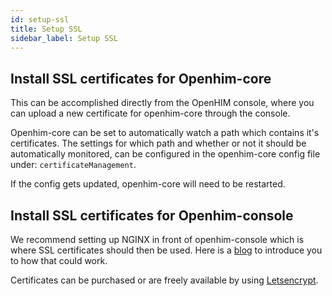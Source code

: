 ```yaml
---
id: setup-ssl
title: Setup SSL
sidebar_label: Setup SSL
---
```


## Install SSL certificates for Openhim-core

This can be accomplished directly from the OpenHIM console, where you can upload a new certificate for openhim-core through the console.

Openhim-core can be set to automatically watch a path which contains it's certificates. The settings for which path and whether or not it should be automatically monitored, can be configured in the openhim-core config file under: `certificateManagement`.

If the config gets updated, openhim-core will need to be restarted.

## Install SSL certificates for Openhim-console

We recommend setting up NGINX in front of openhim-console which is where SSL certificates should then be used. Here is a [blog](https://www.digitalocean.com/community/tutorials/how-to-create-an-ssl-certificate-on-nginx-for-ubuntu-14-04) to introduce you to how that could work.

Certificates can be purchased or are freely available by using [Letsencrypt](https://letsencrypt.org/).

